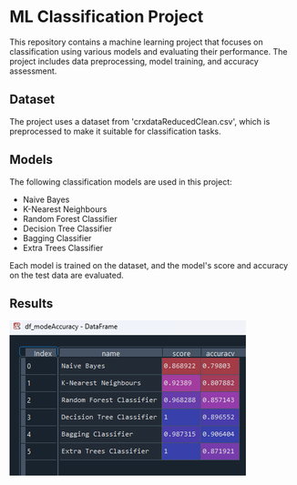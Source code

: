 # ML Classification Project

This repository contains a machine learning project that focuses on classification using various models and evaluating their performance. The project includes data preprocessing, model training, and accuracy assessment.

## Dataset

The project uses a dataset from 'crxdataReducedClean.csv', which is preprocessed to make it suitable for classification tasks.

## Models

The following classification models are used in this project:

- Naive Bayes
- K-Nearest Neighbours
- Random Forest Classifier
- Decision Tree Classifier
- Bagging Classifier
- Extra Trees Classifier

Each model is trained on the dataset, and the model's score and accuracy on the test data are evaluated.

## Results

![results](results.png)

